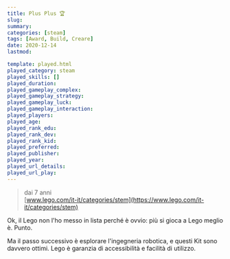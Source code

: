 ```yaml
---
title: Plus Plus 🏆
slug: 
summary: 
categories: [steam]
tags: [Award, Build, Creare]
date: 2020-12-14
lastmod: 

template: played.html
played_category: steam
played_skills: []
played_duration: 
played_gameplay_complex: 
played_gameplay_strategy: 
played_gameplay_luck: 
played_gameplay_interaction: 
played_players: 
played_age: 
played_rank_edu: 
played_rank_dev: 
played_rank_kid: 
played_preferred: 
played_publisher: 
played_year: 
played_url_details: 
played_url_play: 
---
```


> dai 7 anni  
> [www.lego.com/it-it/categories/stem](https://www.lego.com/it-it/categories/stem)  

Ok, il Lego non l'ho messo in lista perché è ovvio: più si gioca a Lego meglio è. Punto.

Ma il passo successivo è esplorare l'ingegneria robotica, e questi Kit sono davvero ottimi. Lego è garanzia di accessibilità e facilità di utilizzo.


